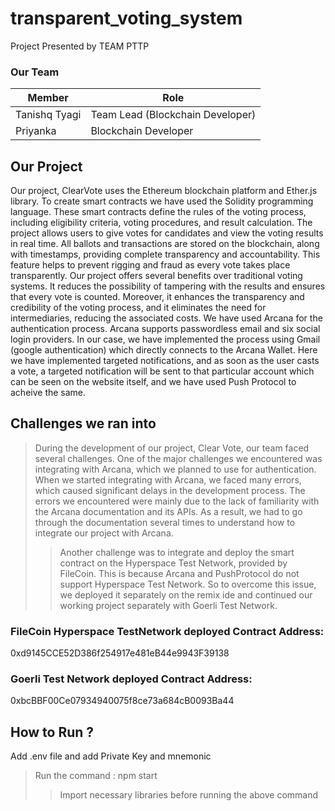 # transparent_voting_system
Project Presented by TEAM PTTP
### Our Team
Member | Role
------------- | -------------
Tanishq Tyagi   | Team Lead (Blockchain Developer)
Priyanka  |  Blockchain Developer

##  Our Project

Our project, ClearVote uses the Ethereum blockchain platform and Ether.js library. To create smart contracts we have used the Solidity programming language. These smart contracts define the rules of the voting process, including eligibility criteria, voting procedures, and result calculation.
The project allows users to give votes for candidates and view the voting results in real time. All ballots and transactions are stored on the blockchain, along with timestamps, providing complete transparency and accountability. This feature helps to prevent rigging and fraud as every vote takes place transparently.
Our project offers several benefits over traditional voting systems. It reduces the possibility of tampering with the results and ensures that every vote is counted. Moreover, it enhances the transparency and credibility of the voting process, and it eliminates the need for intermediaries, reducing the associated costs.
We have used Arcana for the authentication process. Arcana supports passwordless email and six social login providers. In our case, we have implemented the process using Gmail (google authentication) which directly connects to the Arcana Wallet.
Here we have implemented targeted notifications, and as soon as the user casts a vote, a targeted notification will be sent to that particular account which can be seen on the website itself, and we have used Push Protocol to acheive the same.

## Challenges we ran into

>During the development of our project, Clear Vote, our team faced several challenges. One of the major challenges we encountered was integrating with Arcana, which we planned to use for authentication. When we started integrating with Arcana, we faced many errors, which caused significant delays in the development process. The errors we encountered were mainly due to the lack of familiarity with the Arcana documentation and its APIs. As a result, we had to go through the documentation several times to understand how to integrate our project with Arcana.
>> Another challenge was to integrate and deploy the smart contract on the Hyperspace Test Network, provided by FileCoin. This is because Arcana and PushProtocol do not support Hyperspace Test Network. So to overcome this issue, we deployed it separately on the remix ide and continued our working project separately with Goerli Test Network.

### FileCoin Hyperspace TestNetwork deployed Contract Address: 
0xd9145CCE52D386f254917e481eB44e9943F39138
### Goerli Test Network deployed Contract Address: 
0xbcBBF00Ce07934940075f8ce73a684cB0093Ba44

## How to Run ?
Add .env file and add Private Key and mnemonic
> Run the command : npm start
>> Import necessary libraries before running the above command
